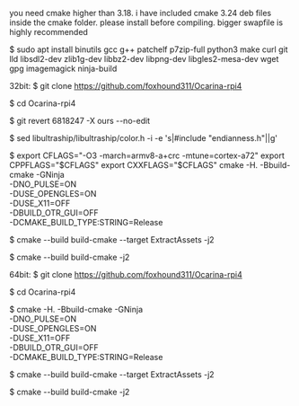 you need cmake higher than 3.18. i have included cmake 3.24 deb files inside the cmake folder. please install before compiling.
bigger swapfile is highly recommended

$ sudo apt install binutils gcc g++ patchelf p7zip-full python3 make curl git lld libsdl2-dev zlib1g-dev libbz2-dev libpng-dev libgles2-mesa-dev wget gpg imagemagick ninja-build   

32bit:
$ git clone https://github.com/foxhound311/Ocarina-rpi4

$ cd Ocarina-rpi4

$ git revert 6818247 -X ours --no-edit

$ sed libultraship/libultraship/color.h -i -e 's|#include "endianness.h"||g'

$ export CFLAGS="-O3 -march=armv8-a+crc -mtune=cortex-a72"
export CPPFLAGS="$CFLAGS"
export CXXFLAGS="$CFLAGS"
cmake -H. -Bbuild-cmake -GNinja \
-DNO_PULSE=ON \
-DUSE_OPENGLES=ON \
-DUSE_X11=OFF \
-DBUILD_OTR_GUI=OFF \
-DCMAKE_BUILD_TYPE:STRING=Release

$ cmake --build build-cmake --target ExtractAssets -j2

$ cmake --build build-cmake -j2


64bit:
$ git clone https://github.com/foxhound311/Ocarina-rpi4

$ cd Ocarina-rpi4

$ cmake -H. -Bbuild-cmake -GNinja \
-DNO_PULSE=ON \
-DUSE_OPENGLES=ON \
-DUSE_X11=OFF \
-DBUILD_OTR_GUI=OFF \
-DCMAKE_BUILD_TYPE:STRING=Release

$ cmake --build build-cmake --target ExtractAssets -j2

$ cmake --build build-cmake -j2

